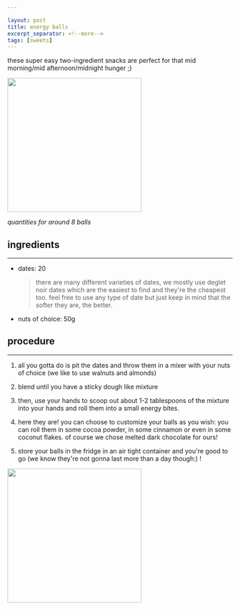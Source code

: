 ```yaml
---

layout: post
title: energy balls
excerpt_separator: <!--more-->
tags: [sweets]
---
```



 these super easy two-ingredient snacks are perfect for that mid morning/mid afternoon/midnight hunger ;) 

 <img src="../../../images/energy-balls.jpeg" width="300">
 
 
 <!--more-->

*quantities for around 8 balls*

## ingredients
---
- dates: 20 

  > there are many different varieties of dates, we mostly use deglet noir dates which are the easiest to find and they're the cheapest too. feel free to use any type of date but just keep in mind that the softer they are, the better.
- nuts of choice: 50g


## procedure
---

1. all you gotta do is pit the dates and throw them in a mixer with your nuts of choice (we like to use walnuts and almonds)

2. blend until you have a sticky dough like mixture

3. then, use your hands to scoop out about 1-2 tablespoons of the mixture into your hands and roll them into a small energy bites.
 
4. here they are! you can choose to customize your balls as you wish: you can roll them in some cocoa powder, in some cinnamon or even in some coconut flakes. of course we chose melted dark chocolate for ours!

5. store your balls in the fridge in an air tight container and you're good to go (we know they're not gonna last more than a day though:) !

<img src="../../../images/energy-balls1.jpeg" width="300">

